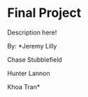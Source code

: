 # Final Project #

Description here!

By:
*Jeremy Lilly

Chase Stubblefield

Hunter Lannon

Khoa Tran*